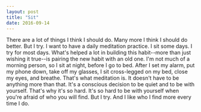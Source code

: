 ```yaml
---
layout: post
title: "Sit"
date: 2016-09-14
---
```


There are a lot of things I think I should do. Many more I think I should do better. But I try. I want to have a daily meditation practice. I sit some days. I try for most days. What's helped a lot in building this habit--more than just wishing it true--is pairing the new habit with an old one. I'm not much of a morning person, so I sit at night, before I go to bed. After I set my alarm, put my phone down, take off my glasses, I sit cross-legged on my bed, close my eyes, and breathe. That's what meditation is. It doesn't have to be anything more than that. It's a conscious decision to be quiet and to be with yourself. That's why it's so hard. It's so hard to be with yourself when you're afraid of who you will find. But I try. And I like who I find more every time I do.
